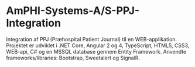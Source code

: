 # AmPHI-Systems-A/S-PPJ-Integration

Integration af PPJ (Præhospital Patient Journal) til en WEB-applikation.
Projektet er udviklet i .NET Core, Angular 2 og 4, TypeScript, HTML5, CSS3, WEB-api, C# og en MSSQL database gennem Entity Framework.
Anvendte frameworks/libraries: Bootstrap, Sweetalert og SignalR.
